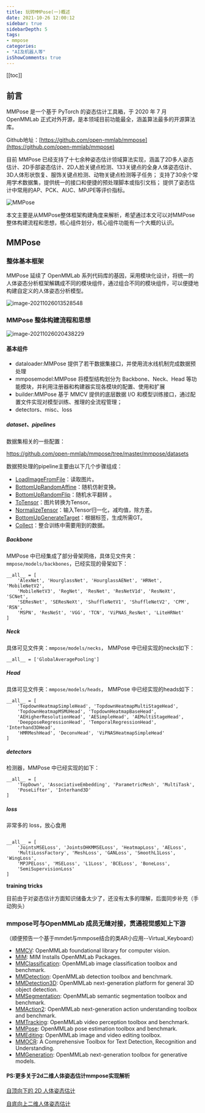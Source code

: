 ```yaml
---
title: 玩转MMPose(一)概述
date: 2021-10-26 12:00:12
sidebar: true
sidebarDepth: 5
tags: 
- mmpose
categories:
- "AI及机器人等"
isShowComments: true
---
```

[[toc]]
## 前言

MMPose 是一个基于 PyTorch 的姿态估计工具箱，于 2020 年 7 月 OpenMMLab 正式对外开源，是本领域目前功能最全，涵盖算法最多的开源算法库。

Github地址：[https://github.com/open-mmlab/mmpose](https://github.com/open-mmlab/mmpose)

目前 MMPose 已经支持了十七余种姿态估计领域算法实现，涵盖了2D多人姿态估计、2D手部姿态估计、2D人脸关键点检测、133关键点的全身人体姿态估计、3D人体形状恢复、服饰关键点检测、动物关键点检测等子任务； 支持了30余个常用学术数据集，提供统一的接口和便捷的预处理脚本或指引文档； 提供了姿态估计中常用的AP、PCK、AUC、MPJPE等评价指标。

![MMPose](https://gitee.com/Lj_Evan/images/raw/master/mmpose/20211026005108.png)

本文主要是从MMPose整体框架构建角度来解析，希望通过本文可以对MMPose整体构建流程和思想，核心组件划分，核心组件功能有一个大概的认识。



## MMPose

### 整体基本框架

MMPose 延续了 OpenMMLab 系列代码库的基因，采用模块化设计，将统一的人体姿态分析框架解耦成不同的模块组件，通过组合不同的模块组件，可以便捷地构建自定义的人体姿态分析模型。



![image-20211026013528548](https://gitee.com/Lj_Evan/images/raw/master/mmpose/20211026013528.png)

### MMPose 整体构建流程和思想



![image-20211026020438229](https://gitee.com/Lj_Evan/images/raw/master/mmpose/20211026020438.png)

#### 基本组件

- dataloader:MMPose 提供了若干数据集接口，并使用流水线机制完成数据预处理
- mmposemodel:MMPose 将模型结构划分为 Backbone、Neck、Head 等功能模块，并利用注册器和构建器实现各模块的配置、使用和扩展
- builder:MMPose 基于 MMCV 提供的底层数据 I/O 和模型训练接口，通过配置文件实现对模型训练、推理的全流程管理；
- detectors、misc、loss

##### dataset、pipelines

数据集相关的一些配置：

https://github.com/open-mmlab/mmpose/tree/master/mmpose/datasets

数据预处理的pipeline主要由以下几个步骤组成：

- [LoadImageFromFile](https://link.zhihu.com/?target=https%3A//github.com/open-mmlab/mmpose/blob/823d3d2560f1b28d5a9c51e88db4084e59076b30/mmpose/datasets/pipelines/loading.py%23L7)：读取图片。
- [BottomUpRandomAffine](https://link.zhihu.com/?target=https%3A//github.com/open-mmlab/mmpose/blob/019afad329bec10957377129bcea23796eeba4f6/mmpose/datasets/pipelines/bottom_up_transform.py%23L362)：随机仿射变换。
- [BottomUpRandomFlip](https://link.zhihu.com/?target=https%3A//github.com/open-mmlab/mmpose/blob/019afad329bec10957377129bcea23796eeba4f6/mmpose/datasets/pipelines/bottom_up_transform.py%23L328)：随机水平翻转 。
- [ToTensor](https://link.zhihu.com/?target=https%3A//github.com/open-mmlab/mmpose/blob/823d3d2560f1b28d5a9c51e88db4084e59076b30/mmpose/datasets/pipelines/shared_transform.py%23L20)：图片转换为Tensor。
- [NormalizeTensor](https://link.zhihu.com/?target=https%3A//github.com/open-mmlab/mmpose/blob/823d3d2560f1b28d5a9c51e88db4084e59076b30/mmpose/datasets/pipelines/shared_transform.py%23L35)：输入Tensor归一化，减均值，除方差。
- [BottomUpGenerateTarget](https://link.zhihu.com/?target=https%3A//github.com/open-mmlab/mmpose/blob/019afad329bec10957377129bcea23796eeba4f6/mmpose/datasets/pipelines/bottom_up_transform.py%23L550)：根据标签，生成所需GT。
- [Collect](https://link.zhihu.com/?target=https%3A//github.com/open-mmlab/mmpose/blob/823d3d2560f1b28d5a9c51e88db4084e59076b30/mmpose/datasets/pipelines/shared_transform.py%23L102)：整合训练中需要用到的数据。

##### Backbone

 MMPose 中已经集成了部分骨架网络，具体见文件夹：`mmpose/models/backbones`，已经实现的骨架如下：

```
__all__ = [
    'AlexNet', 'HourglassNet', 'HourglassAENet', 'HRNet', 'MobileNetV2',
    'MobileNetV3', 'RegNet', 'ResNet', 'ResNetV1d', 'ResNeXt', 'SCNet',
    'SEResNet', 'SEResNeXt', 'ShuffleNetV1', 'ShuffleNetV2', 'CPM', 'RSN',
    'MSPN', 'ResNeSt', 'VGG', 'TCN', 'ViPNAS_ResNet', 'LiteHRNet'
]
```

##### Neck

具体可见文件夹：`mmpose/models/necks`， MMPose 中已经实现的necks如下：

```
__all__ = ['GlobalAveragePooling']
```



##### Head

具体可见文件夹：`mmpose/models/heads`， MMPose 中已经实现的heads如下：

```
__all__ = [
    'TopdownHeatmapSimpleHead', 'TopdownHeatmapMultiStageHead',
    'TopdownHeatmapMSMUHead', 'TopdownHeatmapBaseHead',
    'AEHigherResolutionHead', 'AESimpleHead', 'AEMultiStageHead',
    'DeepposeRegressionHead', 'TemporalRegressionHead', 'Interhand3DHead',
    'HMRMeshHead', 'DeconvHead', 'ViPNASHeatmapSimpleHead'
]
```

##### detectors

检测器，MMPose 中已经实现的如下：

```
__all__ = [
    'TopDown', 'AssociativeEmbedding', 'ParametricMesh', 'MultiTask',
    'PoseLifter', 'Interhand3D'
]
```

##### loss

非常多的 loss，放心食用

```

__all__ = [
    'JointsMSELoss', 'JointsOHKMMSELoss', 'HeatmapLoss', 'AELoss',
    'MultiLossFactory', 'MeshLoss', 'GANLoss', 'SmoothL1Loss', 'WingLoss',
    'MPJPELoss', 'MSELoss', 'L1Loss', 'BCELoss', 'BoneLoss',
    'SemiSupervisionLoss'
]
```

**training tricks**

目前由于对姿态估计方面知识储备太少了，还没有太多的理解，后面同步补充（手动狗头）

### mmpose可与OpenMMLab 成员无缝对接，贯通视觉感知上下游

（顺便预告一个基于mmdet与mmpose结合的类AR小应用--Virtual_Keyboard）

- [MMCV](https://github.com/open-mmlab/mmcv): OpenMMLab foundational library for computer vision.
- [MIM](https://github.com/open-mmlab/mim): MIM Installs OpenMMLab Packages.
- [MMClassification](https://github.com/open-mmlab/mmclassification): OpenMMLab image classification toolbox and benchmark.
- [MMDetection](https://github.com/open-mmlab/mmdetection): OpenMMLab detection toolbox and benchmark.
- [MMDetection3D](https://github.com/open-mmlab/mmdetection3d): OpenMMLab next-generation platform for general 3D object detection.
- [MMSegmentation](https://github.com/open-mmlab/mmsegmentation): OpenMMLab semantic segmentation toolbox and benchmark.
- [MMAction2](https://github.com/open-mmlab/mmaction2): OpenMMLab next-generation action understanding toolbox and benchmark.
- [MMTracking](https://github.com/open-mmlab/mmtracking): OpenMMLab video perception toolbox and benchmark.
- [MMPose](https://github.com/open-mmlab/mmpose): OpenMMLab pose estimation toolbox and benchmark.
- [MMEditing](https://github.com/open-mmlab/mmediting): OpenMMLab image and video editing toolbox.
- [MMOCR](https://github.com/open-mmlab/mmocr): A Comprehensive Toolbox for Text Detection, Recognition and Understanding.
- [MMGeneration](https://github.com/open-mmlab/mmgeneration): OpenMMLab next-generation toolbox for generative models.

####  PS:更多关于2d二维人体姿态估计mmpose实现解析

[自顶向下的 2D 人体姿态估计](https://zhuanlan.zhihu.com/p/394060630)

[自底向上二维人体姿态估计](https://zhuanlan.zhihu.com/p/394060630)

